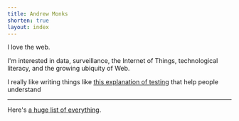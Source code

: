 ```yaml
---
title: Andrew Monks
shorten: true
layout: index
---
```


I love the web.

I'm interested in data, surveillance, the Internet of Things, technological literacy, and the growing ubiquity of Web.

I really like writing things like [this explanation of testing](/testing/) that help people understand

* * *

Here's [a huge list of everything](/everything/).

